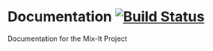 # Documentation [![Build Status](https://travis-ci.org/Mit-It/Mix-It.svg?branch=master)](https://travis-ci.org/Mit-It/Mix-It)
Documentation for the Mix-It Project
